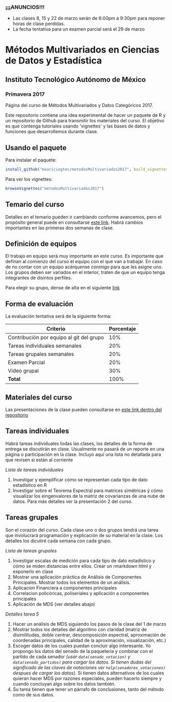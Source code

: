 
### ¡¡¡ANUNCIOS!!! ### 

* Las clases 8, 15 y 22 de marzo serán de 6:00pm a 9:30pm para reponer horas de clase perdidas.
* La fecha tentativa para un examen parcial será el 29 de marzo

# Métodos Multivariados en Ciencias de Datos y Estadística
## Instituto Tecnológico Autónomo de México
### Primavera 2017

Página del curso de Métodos Multivariados y Datos Categóricos 2017.

Este repositorio contiene una idea experimental de hacer un paquete de R y un repositorio de Github para transmitir los materiales del curso. El objetivo es que contenga tutoriales usando 'vignettes' y las bases de datos y funciones que desarrollemos durante clase.

## Usando el paquete

Para instalar el paquete:

```r
install_github("mauriciogtec/metodosMultivariados2017", build_vignettes= TRUE)
```

Para ver los vignettes:

```r
browseVignettes("metodosMultivariados2017")

```

## Temario del curso

Detalles en el temario pueden ir cambiando conforme avancemos, pero el propósito general puede en consultarse [este link](https://github.com/mauriciogtec/metodosMultivariados2017/blob/master/materiales_clase/temario.pdf). Habrá cambios importantes en las primeras dos semanas de clase.

## Definición de equipos

El trabajo en equipo será muy importante en este curso. Es importante que definan al comienzo del curso el equipo con el que van a trabajar. En caso de no contar con un equipo acérquense conmigo para que les asigne uno. Los grupos deben ser variados en el interior, traten de que un equipo tenga integrantes de disintos perfiles.

Para elegir su grupo, dense de alta en el siguiente [link](https://docs.google.com/spreadsheets/d/1KzvMqAbdNL7UYAn8ZFPj1BReXLmg773BDPVRAG0ivrA/edit?usp=sharing)

## Forma de evaluación 

La evaluación tentativa será de la siguiente forma:

| Criterio | Porcentaje |
| --- | --- |
|Contribución por equipo al git del grupo	| 10% |
|Tareas individuales semanales	|	20% |
|Tareas grupales semanales	|	20% |
|Examen Parcial		|	20% |
|Video grupal		|		30% |
| **Total** | 100% |

## Materiales del curso

Las presentaciones de la clase pueden consultarse en [este link dentro del repositorio](https://github.com/mauriciogtec/metodosMultivariados2017/tree/master/materiales_clase/presentaciones)


## Tareas individuales

Habrá tareas individuales todas las clases, los detalles de la forma de entrega se discutirán en clase. Usualmente no pasará de un reporte en una página o participación en la clase. Incluyo aquí una lista no detallada para que revisen si están al corriente

*Lista de tareas individuales*

1. Investigar y ejemplificar cómo se representan cada tipo de dato estadístico en R
2. Investigar sobre el Teorema Espectral para matrices simétricas ý cómo visualizar los eingenvalores de la matriz de covarianzas de una nube de datos. Para más detalles ver la presentación 2 del curso.

## Tareas grupales

Son el corazón del curso. Cada clase uno o dos grupos tendrá una tarea que involucrará programación y explicación de su material en la clase. Los detalles los dicutiré cada semana con cada grupo.

*Lista de tareas grupales*

1. Investigar escalas de medición para cada tipo de dato estadístico y cómo se miden distancias entre ellos. Crear un rmarkdown html y exponerlo en clase
2. Mostrar una aplicación práctica de Análisis de Componentes Principales. Mostrar todos los elementos de un análisis.
3. Aplicacion Financiera a componentes principales
4. Correlacion policóricas, poliseriales y aplicación a componentes principales
5. Aplicación de MDS (ver detalles abajo)


*Detalles tarea 5*

1. Hacer un análisis de MDS siguiendo los pasos de la clase del 1 de marzo 
2. Mostrar todos los detalles del algoritmo con claridad (matriz de disimilitudes, doble centrar, descomposición espectral, aproximación de coordenadas principales, calidad de la aproximación, visualización, etc.)
3. Escoger datos de los cuales puedan concluir algo interesante. Yo propongo los datos del senado de la paquetería y combinar con el partido de cada senador *(usar `data(senado_votacion)` y `data(senado_partidos)` para cargar los datos. Si tienen dudas del significado de las claves de notaciones ver `help(senadores_votaciones)` despues de cargar los datos)*. Si tienen datos alternativos de los cuales quieran hacer MDS por razones especiales, pueden hacerlo siempre y cuando concluyan algo sobre los datos también.
4. Su tarea tienen que tener un párrafo de conclusiones, tanto del método como de sus datos.

